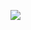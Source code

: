 [![](https://www.herokucdn.com/deploy/button.png)](https://heroku.com/deploy?template=https://github.com/innowebka/74/tree/re)
